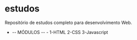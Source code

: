 # estudos #
Repositório de estudos completo para desenvolvimento Web.

- -- MÓDULOS -- -
1-HTML
2-CSS
3-Javascript
